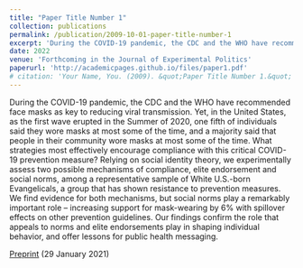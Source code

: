 ```yaml
---
title: "Paper Title Number 1"
collection: publications
permalink: /publication/2009-10-01-paper-title-number-1
excerpt: 'During the COVID-19 pandemic, the CDC and the WHO have recommended face masks as key to reducing viral transmission.'
date: 2022
venue: 'Forthcoming in the Journal of Experimental Politics'
paperurl: 'http://academicpages.github.io/files/paper1.pdf'
# citation: 'Your Name, You. (2009). &quot;Paper Title Number 1.&quot; <i>Journal 1</i>. 1(1).'
---
```

During the COVID-19 pandemic, the CDC and the WHO have recommended face masks as key to reducing viral transmission. Yet, in the United States, as the first wave erupted in the Summer of 2020, one fifth of individuals said they wore masks at most some of the time, and a majority said that people in their community wore masks at most some of the time. What strategies most effectively encourage compliance with this critical COVID-19 prevention measure? Relying on social identity theory, we experimentally assess two possible mechanisms of compliance, elite endorsement and social norms, among a representative sample of White U.S.-born Evangelicals, a group that has shown resistance to prevention measures. We find evidence for both mechanisms, but social norms play a remarkably important role – increasing support for mask-wearing by 6% with spillover effects on other prevention guidelines. Our findings confirm the role that appeals to norms and elite endorsements play in shaping individual behavior, and offer lessons for public health messaging.


[Preprint](10.31235/osf.io/yt3e7) (29 January 2021)

